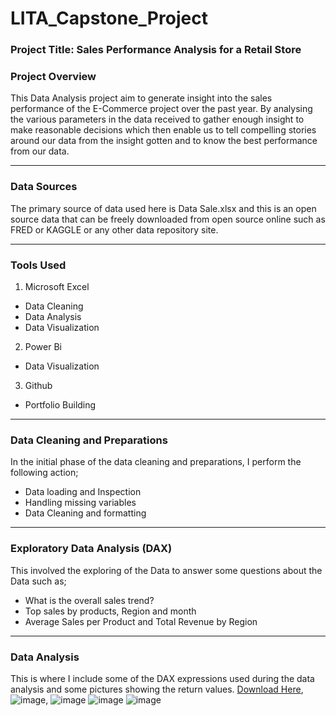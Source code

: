# LITA_Capstone_Project

### Project Title: Sales Performance Analysis for a Retail Store
### Project Overview
This Data Analysis project aim to generate insight into the sales performance of the E-Commerce project over the past year.
By analysing the various parameters in the data received to gather enough insight to make reasonable decisions which then 
enable us to tell compelling stories around our data from the insight gotten and to know the best performance from our data.

---
### Data Sources
The primary source of data used here is Data Sale.xlsx and this is an open source data that can be freely downloaded from open source
online such as FRED or KAGGLE or any other data repository site.

---
### Tools Used
 1. Microsoft Excel
 - Data Cleaning
 - Data Analysis
 - Data Visualization
 2. Power Bi
 - Data Visualization
 3. Github
 - Portfolio Building
   
---
### Data Cleaning and Preparations
In the initial phase of the data cleaning and preparations, I perform the following action;
 - Data loading and Inspection
 - Handling missing variables
 - Data Cleaning and formatting
   
---
### Exploratory Data Analysis (DAX)
This involved the exploring of the Data to answer some questions about the Data such as;
 - What is the overall sales trend?
 - Top sales by products, Region and month
 - Average Sales per Product and Total Revenue by Region
   
---
### Data Analysis
This is where I include some of the DAX expressions used during the data analysis and some pictures showing the return values.
[Download Here](https://github.com/user-attachments/assets/679368a7-78e6-46c0-9337-1dca11723faa),
![image](https://github.com/user-attachments/assets/08315d85-dedb-48a2-8f2d-b4166c00ae12),
![image](https://github.com/user-attachments/assets/c5e109d2-6411-4c10-aa64-a046e8b8ee01)
![image](https://github.com/user-attachments/assets/349df04b-05d8-446c-8e16-37fb7ab20ed4)
![image](https://github.com/user-attachments/assets/1d2e4433-f11b-4c2b-95f8-690cb8c4e242)

























